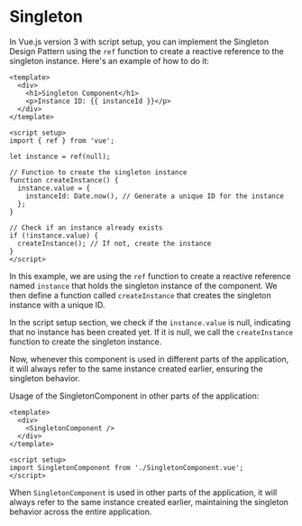 # Singleton

In Vue.js version 3 with script setup, you can implement the Singleton Design Pattern using the `ref` function to create a reactive reference to the singleton instance. Here's an example of how to do it:

```vue
<template>
  <div>
    <h1>Singleton Component</h1>
    <p>Instance ID: {{ instanceId }}</p>
  </div>
</template>

<script setup>
import { ref } from 'vue';

let instance = ref(null);

// Function to create the singleton instance
function createInstance() {
  instance.value = {
    instanceId: Date.now(), // Generate a unique ID for the instance
  };
}

// Check if an instance already exists
if (!instance.value) {
  createInstance(); // If not, create the instance
}
</script>
```

In this example, we are using the `ref` function to create a reactive reference named `instance` that holds the singleton instance of the component. We then define a function called `createInstance` that creates the singleton instance with a unique ID.

In the script setup section, we check if the `instance.value` is null, indicating that no instance has been created yet. If it is null, we call the `createInstance` function to create the singleton instance.

Now, whenever this component is used in different parts of the application, it will always refer to the same instance created earlier, ensuring the singleton behavior.

Usage of the SingletonComponent in other parts of the application:

```vue
<template>
  <div>
    <SingletonComponent />
  </div>
</template>

<script setup>
import SingletonComponent from './SingletonComponent.vue';
</script>
```

When `SingletonComponent` is used in other parts of the application, it will always refer to the same instance created earlier, maintaining the singleton behavior across the entire application.